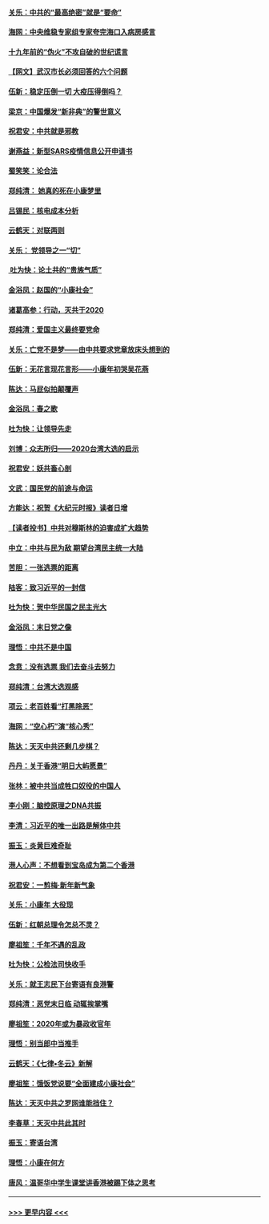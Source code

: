 #### [关乐：中共的“最高绝密”就是“要命”](../pages/nsc993/n11816946.md?t=01250044) 
#### [海网：中央维稳专家组专家夸完海口入病房感言](../pages/nsc993/n11815138.md?t=01250044) 
#### [十九年前的“伪火”不攻自破的世纪谎言](../pages/nsc993/n11813238.md?t=01250044) 
#### [【网文】武汉市长必须回答的六个问题](../pages/nsc993/n11813848.md?t=01250044) 
#### [伍新：稳定压倒一切 大疫压得倒吗？](../pages/nsc993/n11812634.md?t=01250044) 
#### [梁京：中国爆发“新非典”的警世意义](../pages/nsc993/n11812554.md?t=01250044) 
#### [祝君安：中共就是邪教](../pages/nsc993/n11812431.md?t=01250044) 
#### [谢燕益：新型SARS疫情信息公开申请书](../pages/nsc993/n11808840.md?t=01250044) 
#### [蜀笑笑：论合法](../pages/nsc993/n11808064.md?t=01250044) 
#### [郑纯清： 她真的死在小康梦里](../pages/nsc993/n11806623.md?t=01250044) 
#### [吕锡民：核电成本分析](../pages/nsc993/n11806284.md?t=01250044) 
#### [云鹤天：对联两则](../pages/nsc993/n11805957.md?t=01250044) 
#### [关乐： 党领导之一“切”](../pages/nsc993/n11804505.md?t=01250044) 
#### [ 吐为快：论土共的“贵族气质”](../pages/nsc993/n11804490.md?t=01250044) 
#### [金浴凤：赵国的“小康社会”](../pages/nsc993/n11804452.md?t=01250044) 
#### [诸葛高参：行动，灭共于2020](../pages/nsc993/n11804120.md?t=01250044) 
#### [郑纯清：爱国主义最终要党命](../pages/nsc993/n11802197.md?t=01250044) 
#### [关乐：亡党不是梦——由中共要求党章放床头想到的](../pages/nsc993/n11802156.md?t=01250044) 
#### [伍新：无花言现花言形——小康年初哭吴花燕](../pages/nsc993/n11800044.md?t=01250044) 
#### [陈达：马屁似拍颠覆声](../pages/nsc993/n11800010.md?t=01250044) 
#### [金浴凤：春之歌](../pages/nsc993/n11797687.md?t=01250044) 
#### [吐为快：让领导先走](../pages/nsc993/n11797512.md?t=01250044) 
#### [刘博：众志所归——2020台湾大选的启示](../pages/nsc993/n11796878.md?t=01250044) 
#### [祝君安：妖共畜心剖](../pages/nsc993/n11794273.md?t=01250044) 
#### [文武：国民党的前途与命运](../pages/nsc993/n11794198.md?t=01250044) 
#### [方能达：祝贺《大纪元时报》读者日增](../pages/nsc993/n11793807.md?t=01250044) 
#### [【读者投书】中共对穆斯林的迫害成扩大趋势](../pages/nsc993/n11791371.md?t=01250044) 
#### [中立：中共与民为敌 期望台湾民主统一大陆](../pages/nsc993/n11790392.md?t=01250044) 
#### [苦胆：一张选票的距离](../pages/nsc993/n11788914.md?t=01250044) 
#### [陆客：致习近平的一封信](../pages/nsc993/n11788867.md?t=01250044) 
#### [吐为快：贺中华民国之民主光大](../pages/nsc993/n11788618.md?t=01250044) 
#### [金浴凤：末日党之像](../pages/nsc993/n11787475.md?t=01250044) 
#### [理悟：中共不是中国](../pages/nsc993/n11787463.md?t=01250044) 
#### [念贲：没有选票  我们去奋斗去努力](../pages/nsc993/n11787398.md?t=01250044) 
#### [郑纯清：台湾大选观感](../pages/nsc993/n11786210.md?t=01250044) 
#### [项云：老百姓看“打黑除恶”](../pages/nsc993/n11785398.md?t=01250044) 
#### [海网：“空心朽”演“核心秀”](../pages/nsc993/n11783874.md?t=01250044) 
#### [陈达：天灭中共还剩几步棋？](../pages/nsc993/n11783719.md?t=01250044) 
#### [丹丹：关于香港“明日大屿愿景”](../pages/nsc993/n11783273.md?t=01250044) 
#### [张林：被中共当成牲口奴役的中国人](../pages/nsc993/n11782397.md?t=01250044) 
#### [李小刚：脑控原理之DNA共振](../pages/nsc993/n11780962.md?t=01250044) 
#### [李清：习近平的唯一出路是解体中共](../pages/nsc993/n11780866.md?t=01250044) 
#### [振玉：炎黄巨难奇耻](../pages/nsc993/n11779632.md?t=01250044) 
#### [港人心声：不想看到宝岛成为第二个香港](../pages/nsc993/n11778817.md?t=01250044) 
#### [祝君安：一剪梅‧新年新气象](../pages/nsc993/n11776340.md?t=01250044) 
#### [关乐：小康年 大役现](../pages/nsc993/n11774213.md?t=01250044) 
#### [伍新：红朝总理令怎总不灵？](../pages/nsc993/n11770813.md?t=01250044) 
#### [廖祖笙：千年不遇的乱政](../pages/nsc993/n11770373.md?t=01250044) 
#### [吐为快：公检法司快收手](../pages/nsc993/n11770359.md?t=01250044) 
#### [关乐：就王志民下台寄语有良港警](../pages/nsc993/n11769903.md?t=01250044) 
#### [郑纯清：恶党末日临 动辄挨掌嘴](../pages/nsc993/n11769356.md?t=01250044) 
#### [廖祖笙：2020年或为暴政收官年](../pages/nsc993/n11768216.md?t=01250044) 
#### [理悟：别当郎中当推手](../pages/nsc993/n11768243.md?t=01250044) 
#### [云鹤天：《七律▪冬云》新解](../pages/nsc993/n11768204.md?t=01250044) 
#### [廖祖笙：饿饭党说要“全面建成小康社会”](../pages/nsc993/n11767482.md?t=01250044) 
#### [陈达：天灭中共之罗网谁能挡住？](../pages/nsc993/n11767465.md?t=01250044) 
#### [李春草：天灭中共此其时](../pages/nsc993/n11767452.md?t=01250044) 
#### [振玉：寄语台湾](../pages/nsc993/n11767432.md?t=01250044) 
#### [理悟：小康在何方](../pages/nsc993/n11767394.md?t=01250044) 
#### [唐风：温哥华中学生课堂讲香港被踢下体之思考](../pages/nsc993/n11766848.md?t=01250044) 

----
#### [ >>> 更早内容 <<< ](../indexes/nsc993-earlier.md)
